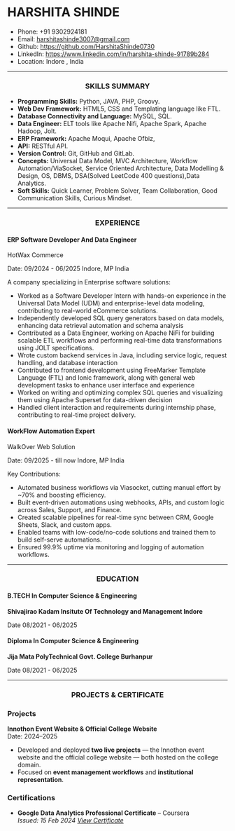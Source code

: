 # HARSHITA SHINDE
- Phone: +91 9302924181
- Email:  harshitashinde3007@gmail.com 
- Github: https://github.com/HarshitaShinde0730 
- LinkedIn: https://www.linkedin.com/in/harshita-shinde-91789b284                                                     
- Location: Indore , India
---------------------------------------------------------------------------------------------------------------------------------------------------------------
<h3 align="center">SKILLS SUMMARY</h3>

- **Programming Skills:** Python, JAVA, PHP, Groovy.
- **Web Dev Framework:** HTML5, CSS and Templating language like FTL.
- **Database Connectivity and Language:** MySQL, SQL.
- **Data Engineer:** ELT tools like Apache Nifi, Apache Spark, Apache Hadoop, Jolt.
- **ERP Framework:** Apache Moqui, Apache Ofbiz,
- **API:** RESTful API.
- **Version Control:** Git, GitHub and GitLab.
- **Concepts:** Universal Data Model, MVC Architecture, Workflow Automation/ViaSocket, Service Oriented
  Architecture, Data Modelling & Design, OS, DBMS, DSA(Solved LeetCode 400 questions),Data Analytics.
- **Soft Skills:** Quick Learner, Problem Solver, Team Collaboration, Good Communication Skills, Curious
Mindset.

---------------------------------------------------------------------------------------------------------------------------------------------------------------
<h3 align="center">EXPERIENCE</h3>
<h4> ERP Software Developer And Data Engineer </h4> 
HotWax Commerce 

Date: 09/2024 - 06/2025   Indore, MP India

A company specializing in Enterprise software solutions:
- Worked as a Software Developer Intern with hands-on experience in the Universal Data Model (UDM) and enterprise-level data modeling, contributing to real-world eCommerce solutions.
- Independently developed SQL query generators based on data models, enhancing data retrieval automation and schema analysis
- Contributed as a Data Engineer, working on Apache NiFi for building scalable ETL workflows and performing real-time data transformations using JOLT specifications.
- Wrote custom backend services in Java, including service logic, request handling, and database interaction
- Contributed to frontend development using FreeMarker Template Language (FTL) and Ionic framework, along with general web development tasks to enhance user interface and experience
- Worked on writing and optimizing complex SQL queries and visualizing them using Apache Superset for data-driven decision
- Handled client interaction and requirements during internship phase, contributing to real-time project delivery.

<h4> WorkFlow Automation Expert </h4>
WalkOver Web Solution

Date: 09/2025 - till now   Indore, MP India

Key Contributions:
- Automated business workflows via Viasocket, cutting manual effort by ~70% and boosting efficiency.
- Built event-driven automations using webhooks, APIs, and custom logic across Sales, Support, and Finance.
- Created scalable pipelines for real-time sync between CRM, Google Sheets, Slack, and custom apps.
- Enabled teams with low-code/no-code solutions and trained them to build self-serve automations.
- Ensured 99.9% uptime via monitoring and logging of automation workflows.
---------------------------------------------------------------------------------------------------------------------------------------------------------------
<h3 align="center">EDUCATION</h3>
<h4> B.TECH In Computer Science & Engineering</h4> 
<b>Shivajirao Kadam Insitute Of Technology and Management Indore</b>

Date 08/2021 - 06/2025

<h4> Diploma In Computer Science & Engineering</h4> 
<b>Jija Mata PolyTechnical Govt. College Burhanpur</b>

Date 08/2021 - 06/2025

---------------------------------------------------------------------------------------------------------------------------------------------------------------
<h3 align="center">PROJECTS & CERTIFICATE</h3>

### Projects

**Innothon Event Website & Official College Website**  
Date: 2024–2025  

- Developed and deployed **two live projects** — the Innothon event website and the official college website — both hosted on the college domain.  
- Focused on **event management workflows** and **institutional representation**. 

### Certifications

- **Google Data Analytics Professional Certificate** – Coursera  
  *Issued: 15 Feb 2024 [View Certificate](https://github.com/HarshitaShinde0730/Resume/blob/main/Google%20Data%20Certificate.jpeg)* 












